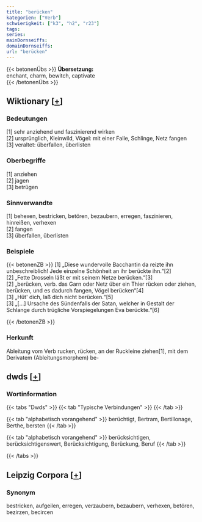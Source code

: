 ```yaml
---
title: "berücken"
kategorien: ["Verb"]
schwierigkeit: ["k3", "h2", "r23"]
tags:
series:
mainDornseiffs:
domainDornseiffs:
url: "berücken"
---
```


{{< betonenÜbs >}}
**Übersetzung:**  
enchant, charm, bewitch, captivate  
{{< /betonenÜbs >}}

## Wiktionary [[+](https://de.wiktionary.org/wiki/berücken)]

### Bedeutungen
[1] sehr anziehend und faszinierend wirken  
[2] ursprünglich, Kleinwild, Vögel: mit einer Falle, Schlinge, Netz fangen  
[3] veraltet: überfallen, überlisten  

### Oberbegriffe
[1] anziehen  
[2] jagen  
[3] betrügen  

### Sinnverwandte
[1] behexen, bestricken, betören, bezaubern, erregen, faszinieren, hinreißen, verhexen  
[2] fangen  
[3] überfallen, überlisten  

### Beispiele
{{< betonenZB >}}
[1] „Diese wundervolle Bacchantin da reizte ihn unbeschreiblich! Jede einzelne Schönheit an ihr berückte ihn.“[2]  
[2] „Fette Drosseln läßt er mit seinem Netze berücken.“[3]  
[2] „berücken, verb. das Garn oder Netz über ein Thier rücken oder ziehen, berücken, und es dadurch fangen, Vögel berücken“[4]  
[3] „Hüt' dich, laß dich nicht berücken.“[5]  
[3] „[…] Ursache des Sündenfalls der Satan, welcher in Gestalt der Schlange durch trügliche Vorspiegelungen Eva berückte.“[6]  

{{< /betonenZB >}}
### Herkunft
Ableitung vom Verb rucken, rücken, an der Ruckleine ziehen[1], mit dem Derivatem (Ableitungsmorphem) be-  



## dwds [[+](https://www.dwds.de/wb/berücken)]

### Wortinformation
{{< tabs "Dwds" >}}
{{< tab "Typische Verbindungen" >}}
{{< /tab >}}

{{< tab "alphabetisch vorangehend" >}}
berüchtigt, Bertram, Bertillonage, Berthe, bersten
{{< /tab >}}

{{< tab "alphabetisch vorangehend" >}}
berücksichtigen, berücksichtigenswert, Berücksichtigung, Berückung, Beruf
{{< /tab >}}

{{< /tabs >}}

## Leipzig Corpora [[+](https://corpora.uni-leipzig.de/en/res?word=berücken&corpusId=deu_newscrawl-public_2018)]


### Synonym
bestricken, aufgeilen, erregen, verzaubern, bezaubern, verhexen, betören, bezirzen, becircen

